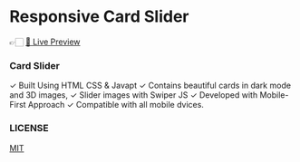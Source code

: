# Responsive Card Slider

👉🏻 <a href="https://card-slider-site.onrender.com/">👀 Live Preview</a>

### Card Slider

✓ Built Using HTML CSS & Javapt
✓ Contains beautiful cards in dark mode and 3D images,
✓ Slider images with Swiper JS
✓ Developed with Mobile-First Approach
✓ Compatible with all mobile dvices.

### LICENSE

<a href="./LICENSE">MIT</a>
